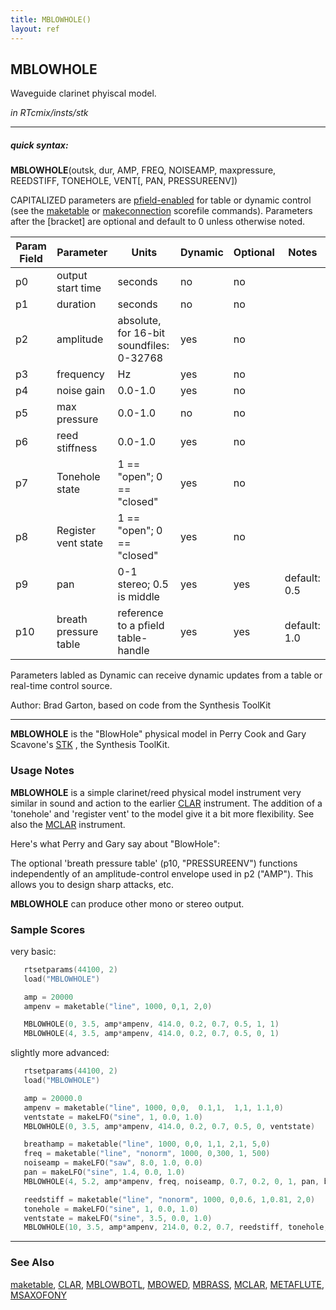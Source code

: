 ```yaml
---
title: MBLOWHOLE()
layout: ref
---
```


## MBLOWHOLE

Waveguide clarinet phyiscal model.

*in RTcmix/insts/stk*  
  

-----

##### quick syntax:

**MBLOWHOLE**(outsk, dur, AMP, FREQ, NOISEAMP, maxpressure, REEDSTIFF,
TONEHOLE, VENT\[, PAN, PRESSUREENV\])

CAPITALIZED parameters are [pfield-enabled](pfield-enabled.html) for
table or dynamic control (see the
[maketable](../scorefile/maketable.html) or
[makeconnection](../scorefile/makeconnection.html) scorefile
commands). Parameters after the \[bracket\] are optional and default to
0 unless otherwise noted.

Param Field	| Parameter | Units | Dynamic | Optional | Notes
----------- | --------- | ----- | -------- | --------- | ---------
p0 | output start time | seconds | no | no | 
p1 | duration | seconds | no | no | 
p2 | amplitude | absolute, for 16-bit soundfiles: 0-32768 | yes | no | 
p3 | frequency | Hz | yes | no | 
p4 | noise gain | 0.0-1.0 | yes | no | 
p5 | max pressure | 0.0-1.0 | no | no | 
p6 | reed stiffness | 0.0-1.0 | yes | no | 
p7 | Tonehole state | 1 == "open"; 0 == "closed" | yes | no | 
p8 | Register vent state | 1 == "open"; 0 == "closed" | yes | no | 
p9 | pan | 0-1 stereo; 0.5 is middle | yes | yes | default: 0.5 | 
p10 | breath pressure table | reference to a pfield table-handle | yes | yes | default: 1.0 | 

Parameters labled as Dynamic can receive dynamic updates from a table or real-time control source.

Author:  Brad Garton, based on code from the Synthesis ToolKit

  

-----

  
**MBLOWHOLE** is the "BlowHole" physical model in Perry Cook and Gary
Scavone's [STK](https://www.cs.princeton.edu/~prc/NewWork.php#STK) , the
Synthesis ToolKit.

### Usage Notes

**MBLOWHOLE** is a simple clarinet/reed physical model instrument very
similar in sound and action to the earlier [CLAR](CLAR.html) instrument.
The addition of a 'tonehole' and 'register vent' to the model give it a
bit more flexibility. See also the [MCLAR](MCLAR.html) instrument.

Here's what Perry and Gary say about "BlowHole":

The optional 'breath pressure table' (p10, "PRESSUREENV") functions
independently of an amplitude-control envelope used in p2 ("AMP"). This
allows you to design sharp attacks, etc.

**MBLOWHOLE** can produce other mono or stereo output.

### Sample Scores

very basic:

```cpp
   rtsetparams(44100, 2)
   load("MBLOWHOLE")

   amp = 20000
   ampenv = maketable("line", 1000, 0,1, 2,0)

   MBLOWHOLE(0, 3.5, amp*ampenv, 414.0, 0.2, 0.7, 0.5, 1, 1)
   MBLOWHOLE(4, 3.5, amp*ampenv, 414.0, 0.2, 0.7, 0.5, 0, 1)
```

  
  
slightly more advanced:

```cpp
   rtsetparams(44100, 2)
   load("MBLOWHOLE")

   amp = 20000.0
   ampenv = maketable("line", 1000, 0,0,  0.1,1,  1,1, 1.1,0)
   ventstate = makeLFO("sine", 1, 0.0, 1.0)
   MBLOWHOLE(0, 3.5, amp*ampenv, 414.0, 0.2, 0.7, 0.5, 0, ventstate)

   breathamp = maketable("line", 1000, 0,0, 1,1, 2,1, 5,0)
   freq = maketable("line", "nonorm", 1000, 0,300, 1, 500)
   noiseamp = makeLFO("saw", 8.0, 1.0, 0.0)
   pan = makeLFO("sine", 1.4, 0.0, 1.0)
   MBLOWHOLE(4, 5.2, amp*ampenv, freq, noiseamp, 0.7, 0.2, 0, 1, pan, breathamp)

   reedstiff = maketable("line", "nonorm", 1000, 0,0.6, 1,0.81, 2,0)
   tonehole = makeLFO("sine", 1, 0.0, 1.0)
   ventstate = makeLFO("sine", 3.5, 0.0, 1.0)
   MBLOWHOLE(10, 3.5, amp*ampenv, 214.0, 0.2, 0.7, reedstiff, tonehole, ventstate)
```

  

-----

### See Also

[maketable](../scorefile/maketable.html), [CLAR](CLAR.html),
[MBLOWBOTL](MBLOWBOTL.html), [MBOWED](MBOWED.html),
[MBRASS](MBRASS.html), [MCLAR](MCLAR.html), [METAFLUTE](METAFLUTE.html),
[MSAXOFONY](MSAXOFONY.html)
